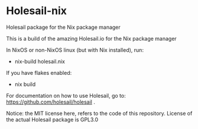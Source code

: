 # Holesail-nix
Holesail package for the Nix package manager

This is a build of the amazing Holesail.io for the Nix package manager

In NixOS or non-NixOS linux (but with Nix installed), run: 

- nix-build holesail.nix

If you have flakes enabled:

- nix build 

For documentation on how to use Holesail, go to: https://github.com/holesail/holesail .

Notice: the MIT license here, refers to the code of this repository. License of the actual Holesail package is GPL3.0
